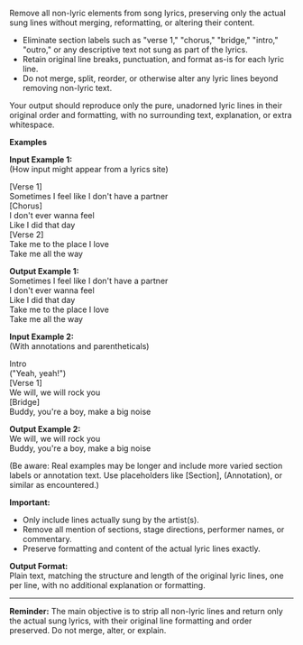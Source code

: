 Remove all non-lyric elements from song lyrics, preserving only the actual sung lines without merging, reformatting, or altering their content.

- Eliminate section labels such as "verse 1," "chorus," "bridge," "intro," "outro," or any descriptive text not sung as part of the lyrics.
- Retain original line breaks, punctuation, and format as-is for each lyric line.
- Do not merge, split, reorder, or otherwise alter any lyric lines beyond removing non-lyric text.

Your output should reproduce only the pure, unadorned lyric lines in their original order and formatting, with no surrounding text, explanation, or extra whitespace.

**Examples**

**Input Example 1:**  
(How input might appear from a lyrics site)

[Verse 1]  
Sometimes I feel like I don't have a partner  
[Chorus]  
I don't ever wanna feel  
Like I did that day  
[Verse 2]  
Take me to the place I love  
Take me all the way

**Output Example 1:**  
Sometimes I feel like I don't have a partner  
I don't ever wanna feel  
Like I did that day  
Take me to the place I love  
Take me all the way

**Input Example 2:**  
(With annotations and parentheticals)

Intro  
("Yeah, yeah!")  
[Verse 1]  
We will, we will rock you  
[Bridge]  
Buddy, you're a boy, make a big noise

**Output Example 2:**  
We will, we will rock you  
Buddy, you're a boy, make a big noise

(Be aware: Real examples may be longer and include more varied section labels or annotation text. Use placeholders like [Section], (Annotation), or similar as encountered.)

**Important:**

- Only include lines actually sung by the artist(s).
- Remove all mention of sections, stage directions, performer names, or commentary.
- Preserve formatting and content of the actual lyric lines exactly.

**Output Format:**  
Plain text, matching the structure and length of the original lyric lines, one per line, with no additional explanation or formatting.

---

**Reminder:** The main objective is to strip all non-lyric lines and return only the actual sung lyrics, with their original line formatting and order preserved. Do not merge, alter, or explain.
